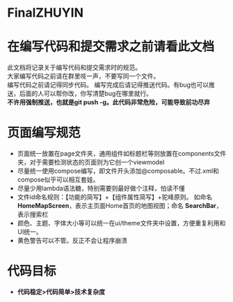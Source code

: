 # FinalZHUYIN

# 在编写代码和提交需求之前请看此文档
此文档将记录关于编写代码和提交需求时的规范。  
大家编写代码之前请在群里吱一声，不要写同一个文件。  
编写代码之前请记得同步代码。
编写完成后请记得推送代码。有bug也可以推送，后面的人可以帮你改，你写清楚bug在哪里就行。  
**不许用强制推送，也就是git push -g。此代码非常危险，可能导致前功尽弃**

# 页面编写规范
- 页面统一放置在page文件夹，通用组件如标题栏等则放置在components文件夹，对于需要检测状态的页面则为它创一个viewmodel
- 尽量统一使用compose编写，即文件开头添加@composable。不过.xml和compose似乎可以相互套娃。
- 尽量少用lambda语法糖，特别需要则最好做个注释，怕读不懂
- 文件id命名规则：【功能的简写】+【组件属性简写】+驼峰原则。
如命名 **HomeMapScreen**，表示主页面Home首页的地图视图；命名 **SearchBar**，表示搜索栏
- 颜色、主题、字体大小等可以统一在ui/theme文件夹中设置，方便重复利用和UI统一。
- 黄色警告可以不管。反正不会让程序崩溃

# 代码目标
- **代码稳定>代码简单>技术复杂度**  
